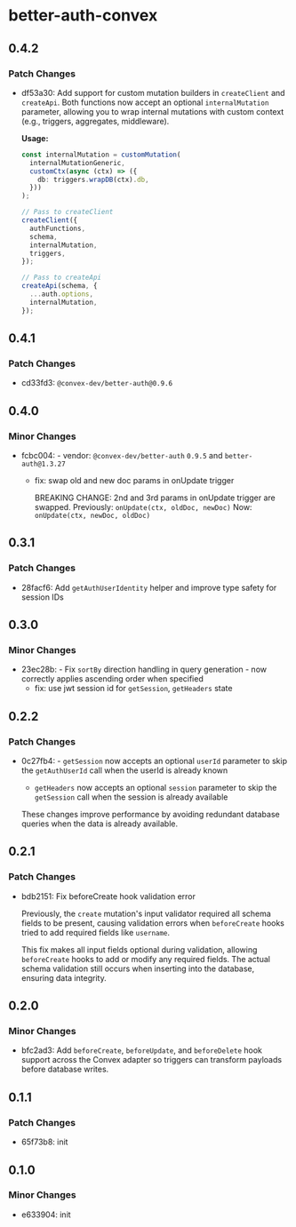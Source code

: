 # better-auth-convex

## 0.4.2

### Patch Changes

- df53a30: Add support for custom mutation builders in `createClient` and `createApi`. Both functions now accept an optional `internalMutation` parameter, allowing you to wrap internal mutations with custom context (e.g., triggers, aggregates, middleware).

  **Usage:**

  ```ts
  const internalMutation = customMutation(
    internalMutationGeneric,
    customCtx(async (ctx) => ({
      db: triggers.wrapDB(ctx).db,
    }))
  );

  // Pass to createClient
  createClient({
    authFunctions,
    schema,
    internalMutation,
    triggers,
  });

  // Pass to createApi
  createApi(schema, {
    ...auth.options,
    internalMutation,
  });
  ```

## 0.4.1

### Patch Changes

- cd33fd3: `@convex-dev/better-auth@0.9.6`

## 0.4.0

### Minor Changes

- fcbc004: - vendor: `@convex-dev/better-auth` `0.9.5` and `better-auth@1.3.27`
  - fix: swap old and new doc params in onUpdate trigger

    BREAKING CHANGE: 2nd and 3rd params in onUpdate trigger are swapped.
    Previously: `onUpdate(ctx, oldDoc, newDoc)`
    Now: `onUpdate(ctx, newDoc, oldDoc)`

## 0.3.1

### Patch Changes

- 28facf6: Add `getAuthUserIdentity` helper and improve type safety for session IDs

## 0.3.0

### Minor Changes

- 23ec28b: - Fix `sortBy` direction handling in query generation - now correctly applies ascending order when specified
  - fix: use jwt session id for `getSession`, `getHeaders` state

## 0.2.2

### Patch Changes

- 0c27fb4: - `getSession` now accepts an optional `userId` parameter to skip the `getAuthUserId` call when the userId is already known
  - `getHeaders` now accepts an optional `session` parameter to skip the `getSession` call when the session is already available

  These changes improve performance by avoiding redundant database queries when the data is already available.

## 0.2.1

### Patch Changes

- bdb2151: Fix beforeCreate hook validation error

  Previously, the `create` mutation's input validator required all schema fields to be present, causing validation errors when `beforeCreate` hooks tried to add required fields like `username`.

  This fix makes all input fields optional during validation, allowing `beforeCreate` hooks to add or modify any required fields. The actual schema validation still occurs when inserting into the database, ensuring data integrity.

## 0.2.0

### Minor Changes

- bfc2ad3: Add `beforeCreate`, `beforeUpdate`, and `beforeDelete` hook support across the Convex adapter so triggers can transform payloads before database writes.

## 0.1.1

### Patch Changes

- 65f73b8: init

## 0.1.0

### Minor Changes

- e633904: init
